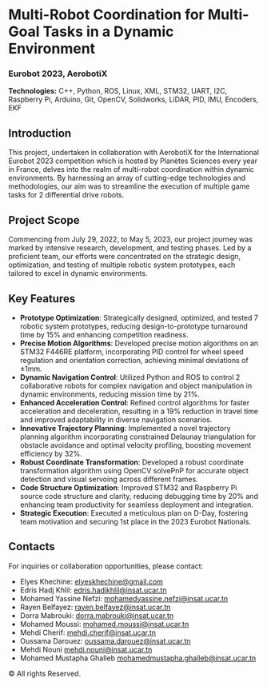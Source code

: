 # Multi-Robot Coordination for Multi-Goal Tasks in a Dynamic Environment

### Eurobot 2023, AerobotiX

**Technologies:** C++, Python, ROS, Linux, XML, STM32, UART, I2C, Raspberry Pi, Arduino, Git, OpenCV, Solidworks, LiDAR, PID, IMU, Encoders, EKF

## Introduction

This project, undertaken in collaboration with AerobotiX for the International Eurobot 2023 competition which is hosted by Planètes Sciences every year in France, delves into the realm of multi-robot coordination within dynamic environments. By harnessing an array of cutting-edge technologies and methodologies, our aim was to streamline the execution of multiple game tasks for 2 differential drive robots.

## Project Scope

Commencing from July 29, 2022, to May 5, 2023, our project journey was marked by intensive research, development, and testing phases. Led by a proficient team, our efforts were concentrated on the strategic design, optimization, and testing of multiple robotic system prototypes, each tailored to excel in dynamic environments.

## Key Features

- **Prototype Optimization**: Strategically designed, optimized, and tested 7 robotic system prototypes, reducing design-to-prototype turnaround time by 15% and enhancing competition readiness.
- **Precise Motion Algorithms**: Developed precise motion algorithms on an STM32 F446RE platform, incorporating PID control for wheel speed regulation and orientation correction, achieving minimal deviations of ±1mm.
- **Dynamic Navigation Control**: Utilized Python and ROS to control 2 collaborative robots for complex navigation and object manipulation in dynamic environments, reducing mission time by 21%.
- **Enhanced Acceleration Control**: Refined control algorithms for faster acceleration and deceleration, resulting in a 19% reduction in travel time and improved adaptability in diverse navigation scenarios.
- **Innovative Trajectory Planning**: Implemented a novel trajectory planning algorithm incorporating constrained Delaunay triangulation for obstacle avoidance and optimal velocity profiling, boosting movement efficiency by 32%.
- **Robust Coordinate Transformation**: Developed a robust coordinate transformation algorithm using OpenCV solvePnP for accurate object detection and visual servoing across different frames.
- **Code Structure Optimization**: Improved STM32 and Raspberry Pi source code structure and clarity, reducing debugging time by 20% and enhancing team productivity for seamless deployment and integration.
- **Strategic Execution**: Executed a meticulous plan on D-Day, fostering team motivation and securing 1st place in the 2023 Eurobot Nationals.

## Contacts

For inquiries or collaboration opportunities, please contact:

- Elyes Khechine: elyeskhechine@gmail.com
- Edris Hadj Khlil: edris.hadjkhlil@insat.ucar.tn
- Mohamed Yassine Nefzi: mohamedyassine.nefzi@insat.ucar.tn
- Rayen Belfayez: rayen.belfayez@insat.ucar.tn
- Dorra Mabrouki: dorra.mabrouki@insat.ucar.tn
- Mohamed Moussi: mohamed.moussi@insat.ucar.tn
- Mehdi Cherif: mehdi.cherif@insat.ucar.tn
- Oussama Darouez: oussama.darouez@insat.ucar.tn
- Mehdi Nouni mehdi.nouni@insat.ucar.tn
- Mohamed Mustapha Ghalleb mohamedmustapha.ghalleb@insat.ucar.tn

© All rights Reserved.
